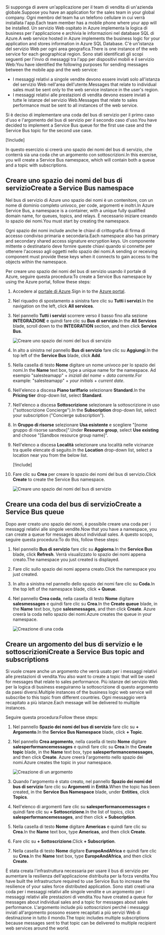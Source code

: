 <span data-ttu-id="768e7-101">Si supponga di avere un'applicazione per il team di vendita di un'azienda globale.</span><span class="sxs-lookup"><span data-stu-id="768e7-101">Suppose you have an application for the sales team in your global company.</span></span> <span data-ttu-id="768e7-102">Ogni membro del team ha un telefono cellulare in cui verrà installata l'app.</span><span class="sxs-lookup"><span data-stu-id="768e7-102">Each team member has a mobile phone where your app will be installed.</span></span> <span data-ttu-id="768e7-103">Un servizio Web ospitato in Azure implementa la logica di business per l'applicazione e archivia le informazioni nel database SQL di Azure.</span><span class="sxs-lookup"><span data-stu-id="768e7-103">A web service hosted in Azure implements the business logic for your application and stores information in Azure SQL Database.</span></span> <span data-ttu-id="768e7-104">C'è un'istanza del servizio Web per ogni area geografica.</span><span class="sxs-lookup"><span data-stu-id="768e7-104">There is one instance of the web service for each geographical region.</span></span> <span data-ttu-id="768e7-105">Sono stati identificati gli scopi seguenti per l'invio di messaggi tra l'app per dispositivi mobili e il servizio Web:</span><span class="sxs-lookup"><span data-stu-id="768e7-105">You have identified the following purposes for sending messages between the mobile app and the web service:</span></span>

- <span data-ttu-id="768e7-106">I messaggi relativi a singole vendite devono essere inviati solo all'istanza del servizio Web nell'area dell'utente.</span><span class="sxs-lookup"><span data-stu-id="768e7-106">Messages that relate to individual sales must be sent only to the web service instance in the user's region.</span></span>
- <span data-ttu-id="768e7-107">I messaggi relativi alle prestazioni di vendita devono essere inviati a tutte le istanze del servizio Web.</span><span class="sxs-lookup"><span data-stu-id="768e7-107">Messages that relate to sales performance must be sent to all instances of the web service.</span></span>

<span data-ttu-id="768e7-108">Si è deciso di implementare una coda del bus di servizio per il primo caso d'uso e l'argomento del bus di servizio per il secondo caso d'uso.</span><span class="sxs-lookup"><span data-stu-id="768e7-108">You have decided to implement a Service Bus queue for the first use case and the Service Bus topic for the second use case.</span></span>

[!include[](../../../includes/azure-sandbox-activate.md)]

<span data-ttu-id="768e7-109">In questo esercizio si creerà uno spazio dei nomi del bus di servizio, che conterrà sia una coda che un argomento con sottoscrizioni.</span><span class="sxs-lookup"><span data-stu-id="768e7-109">In this exercise, you will create a Service Bus namespace, which will contain both a queue and a topic with subscriptions.</span></span>

## <a name="create-a-service-bus-namespace"></a><span data-ttu-id="768e7-110">Creare uno spazio dei nomi del bus di servizio</span><span class="sxs-lookup"><span data-stu-id="768e7-110">Create a Service Bus namespace</span></span>

<span data-ttu-id="768e7-111">Nel bus di servizio di Azure uno spazio dei nomi è un contenitore, con un nome di dominio completo univoco, per code, argomenti e inoltri.</span><span class="sxs-lookup"><span data-stu-id="768e7-111">In Azure Service Bus, a namespace is a container, with a unique fully qualified domain name, for queues, topics, and relays.</span></span> <span data-ttu-id="768e7-112">È necessario iniziare creando lo spazio dei nomi.</span><span class="sxs-lookup"><span data-stu-id="768e7-112">You must start by creating the namespace.</span></span>

<span data-ttu-id="768e7-113">Ogni spazio dei nomi include anche le chiavi di crittografia di firma di accesso condiviso primaria e secondaria.</span><span class="sxs-lookup"><span data-stu-id="768e7-113">Each namespace also has primary and secondary shared access signature encryption keys.</span></span> <span data-ttu-id="768e7-114">Un componente mittente o destinatario deve fornire queste chiavi quando si connette per ottenere l'accesso agli oggetti nello spazio dei nomi.</span><span class="sxs-lookup"><span data-stu-id="768e7-114">A sending or receiving component must provide these keys when it connects to gain access to the objects within the namespace.</span></span>

<span data-ttu-id="768e7-115">Per creare uno spazio dei nomi del bus di servizio usando il portale di Azure, seguire questa procedura:</span><span class="sxs-lookup"><span data-stu-id="768e7-115">To create a Service Bus namespace by using the Azure portal, follow these steps:</span></span>

1. <span data-ttu-id="768e7-116">Accedere al [portale di Azure](https://portal.azure.com/triplecrownlabs.onmicrosoft.com?azure-portal=true).</span><span class="sxs-lookup"><span data-stu-id="768e7-116">Sign in to the [Azure portal](https://portal.azure.com/triplecrownlabs.onmicrosoft.com?azure-portal=true).</span></span>

1. <span data-ttu-id="768e7-117">Nel riquadro di spostamento a sinistra fare clic su **Tutti i servizi**.</span><span class="sxs-lookup"><span data-stu-id="768e7-117">In the navigation on the left, click **All services**.</span></span>

1. <span data-ttu-id="768e7-118">Nel pannello **Tutti i servizi** scorrere verso il basso fino alla sezione **INTEGRAZIONE** e quindi fare clic su **Bus di servizio**.</span><span class="sxs-lookup"><span data-stu-id="768e7-118">In the **All Services** blade, scroll down to the **INTEGRATION** section, and then click **Service Bus**.</span></span>

    ![Creare uno spazio dei nomi del bus di servizio](../media/3-create-namespace-1.png)

1. <span data-ttu-id="768e7-120">In alto a sinistra nel pannello **Bus di servizio** fare clic su **Aggiungi**.</span><span class="sxs-lookup"><span data-stu-id="768e7-120">In the top left of the **Service Bus** blade, click **Add**.</span></span>

1. <span data-ttu-id="768e7-121">Nella casella di testo **Nome** digitare un nome univoco per lo spazio dei nomi.</span><span class="sxs-lookup"><span data-stu-id="768e7-121">In the **Name** text box, type a unique name for the namespace.</span></span> <span data-ttu-id="768e7-122">Ad esempio "salesteamapp" + *iniziali del nome* + *data corrente*.</span><span class="sxs-lookup"><span data-stu-id="768e7-122">For example: "salesteamapp" + *your initials* + *current date*.</span></span>

1. <span data-ttu-id="768e7-123">Nell'elenco a discesa **Piano tariffario** selezionare **Standard**.</span><span class="sxs-lookup"><span data-stu-id="768e7-123">In the **Pricing tier** drop-down list, select **Standard**.</span></span>

1. <span data-ttu-id="768e7-124">Nell'elenco a discesa **Sottoscrizione** selezionare la sottoscrizione in uso ("sottoscrizione Concierge").</span><span class="sxs-lookup"><span data-stu-id="768e7-124">In the **Subscription** drop-down list, select your subscription ("Concierge subscription").</span></span>

1. <span data-ttu-id="768e7-125">In **Gruppo di risorse** selezionare **Usa esistente** e scegliere "<rgn>[nome gruppo di risorse sandbox]</rgn>".</span><span class="sxs-lookup"><span data-stu-id="768e7-125">Under **Resource group**, select **Use existing** and choose "<rgn>[Sandbox resource group name]</rgn>".</span></span>

1. <span data-ttu-id="768e7-126">Nell'elenco a discesa **Località** selezionare una località nelle vicinanze tra quelle elencate di seguito.</span><span class="sxs-lookup"><span data-stu-id="768e7-126">In the **Location** drop-down list, select a location near you from the below list.</span></span>

    [!include[](../../../includes/azure-sandbox-regions-first-mention-note-friendly.md)]

1. <span data-ttu-id="768e7-127">Fare clic su **Crea** per creare lo spazio dei nomi del bus di servizio.</span><span class="sxs-lookup"><span data-stu-id="768e7-127">Click **Create** to create the Service Bus namespace.</span></span>

    ![Creare uno spazio dei nomi del bus di servizio](../media/3-create-namespace-2.png)

## <a name="create-a-service-bus-queue"></a><span data-ttu-id="768e7-129">Creare una coda del bus di servizio</span><span class="sxs-lookup"><span data-stu-id="768e7-129">Create a Service Bus queue</span></span>

<span data-ttu-id="768e7-130">Dopo aver creato uno spazio dei nomi, è possibile creare una coda per i messaggi relativi alle singole vendite.</span><span class="sxs-lookup"><span data-stu-id="768e7-130">Now that you have a namespace, you can create a queue for messages about individual sales.</span></span> <span data-ttu-id="768e7-131">A questo scopo, seguire questa procedura:</span><span class="sxs-lookup"><span data-stu-id="768e7-131">To do this, follow these steps:</span></span>

1. <span data-ttu-id="768e7-132">Nel pannello **Bus di servizio** fare clic su **Aggiorna**.</span><span class="sxs-lookup"><span data-stu-id="768e7-132">In the **Service Bus** blade, click **Refresh**.</span></span> <span data-ttu-id="768e7-133">Verrà visualizzato lo spazio dei nomi appena creato.</span><span class="sxs-lookup"><span data-stu-id="768e7-133">The namespace you just created is displayed.</span></span>

1. <span data-ttu-id="768e7-134">Fare clic sullo spazio dei nomi appena creato.</span><span class="sxs-lookup"><span data-stu-id="768e7-134">Click the namespace you just created.</span></span>

1. <span data-ttu-id="768e7-135">In alto a sinistra nel pannello dello spazio dei nomi fare clic su **Coda**.</span><span class="sxs-lookup"><span data-stu-id="768e7-135">In the top left of the namespace blade, click **+ Queue**.</span></span>

1. <span data-ttu-id="768e7-136">Nel pannello **Crea coda**, nella casella di testo **Nome** digitare **salesmessages** e quindi fare clic su **Crea**.</span><span class="sxs-lookup"><span data-stu-id="768e7-136">In the **Create queue** blade, in the **Name** text box, type **salesmessages**, and then click **Create**.</span></span> <span data-ttu-id="768e7-137">Azure creerà la coda nello spazio dei nomi.</span><span class="sxs-lookup"><span data-stu-id="768e7-137">Azure creates the queue in your namespace.</span></span>

    ![Creazione di una coda](../media/3-create-queue.png)

## <a name="create-a-service-bus-topic-and-subscriptions"></a><span data-ttu-id="768e7-139">Creare un argomento del bus di servizio e le sottoscrizioni</span><span class="sxs-lookup"><span data-stu-id="768e7-139">Create a Service Bus topic and subscriptions</span></span>

<span data-ttu-id="768e7-140">Si vuole creare anche un argomento che verrà usato per i messaggi relativi alle prestazioni di vendita.</span><span class="sxs-lookup"><span data-stu-id="768e7-140">You also want to create a topic that will be used for messages that relate to sales performance.</span></span> <span data-ttu-id="768e7-141">Più istanze del servizio Web per la logica di business eseguiranno la sottoscrizione di questo argomento da paesi diversi.</span><span class="sxs-lookup"><span data-stu-id="768e7-141">Multiple instances of the business logic web service will subscribe to this topic from different countries.</span></span> <span data-ttu-id="768e7-142">Ogni messaggio verrà recapitato a più istanze.</span><span class="sxs-lookup"><span data-stu-id="768e7-142">Each message will be delivered to multiple instances.</span></span>

<span data-ttu-id="768e7-143">Seguire questa procedura:</span><span class="sxs-lookup"><span data-stu-id="768e7-143">Follow these steps:</span></span>

1. <span data-ttu-id="768e7-144">Nel pannello **Spazio dei nomi del bus di servizio** fare clic su **+ Argomento**.</span><span class="sxs-lookup"><span data-stu-id="768e7-144">In the **Service Bus Namespace** blade, click **+ Topic**.</span></span>

1. <span data-ttu-id="768e7-145">Nel pannello **Crea argomento**, nella casella di testo **Nome** digitare **salesperformancemessages** e quindi fare clic su **Crea**.</span><span class="sxs-lookup"><span data-stu-id="768e7-145">In the **Create topic** blade, in the **Name** text box, type **salesperformancemessages**, and then click **Create**.</span></span> <span data-ttu-id="768e7-146">Azure creerà l'argomento nello spazio dei nomi.</span><span class="sxs-lookup"><span data-stu-id="768e7-146">Azure creates the topic in your namespace.</span></span>

    ![Creazione di un argomento](../media/3-create-topic.png)

1. <span data-ttu-id="768e7-148">Quando l'argomento è stato creato, nel pannello **Spazio dei nomi del bus di servizio** fare clic su **Argomenti** in **Entità**.</span><span class="sxs-lookup"><span data-stu-id="768e7-148">When the topic has been created, in the **Service Bus Namespace** blade, under **Entities**, click **Topics**.</span></span>

1. <span data-ttu-id="768e7-149">Nell'elenco di argomenti fare clic su **salesperformancemessages** e quindi fare clic su **+ Sottoscrizione**.</span><span class="sxs-lookup"><span data-stu-id="768e7-149">In the list of topics, click **salesperformancemessages**, and then click **+ Subscription**.</span></span>

1. <span data-ttu-id="768e7-150">Nella casella di testo **Nome** digitare **Americas** e quindi fare clic su **Crea**.</span><span class="sxs-lookup"><span data-stu-id="768e7-150">In the **Name** text box, type **Americas**, and then click **Create**.</span></span>

1. <span data-ttu-id="768e7-151">Fare clic su **+ Sottoscrizione**.</span><span class="sxs-lookup"><span data-stu-id="768e7-151">Click **+ Subscription**.</span></span>

1. <span data-ttu-id="768e7-152">Nella casella di testo **Nome** digitare **EuropeAndAfrica** e quindi fare clic su **Crea**.</span><span class="sxs-lookup"><span data-stu-id="768e7-152">In the **Name** text box, type **EuropeAndAfrica**, and then click **Create**.</span></span>

<span data-ttu-id="768e7-153">È stata creata l'infrastruttura necessaria per usare il bus di servizio per aumentare la resilienza dell'applicazione distribuita per la forza vendita.</span><span class="sxs-lookup"><span data-stu-id="768e7-153">You have built the infrastructure required to use Service Bus to increase the resilience of your sales force distributed application.</span></span> <span data-ttu-id="768e7-154">Sono stati creati una coda per i messaggi relativi alle singole vendite e un argomento per i messaggi relativi alle prestazioni di vendita.</span><span class="sxs-lookup"><span data-stu-id="768e7-154">You have created a queue for messages about individual sales and a topic for messages about sales performance.</span></span> <span data-ttu-id="768e7-155">L'argomento include più sottoscrizioni perché i messaggi inviati all'argomento possono essere recapitati a più servizi Web di destinazione in tutto il mondo.</span><span class="sxs-lookup"><span data-stu-id="768e7-155">The topic includes multiple subscriptions because messages sent to that topic can be delivered to multiple recipient web services around the world.</span></span>
